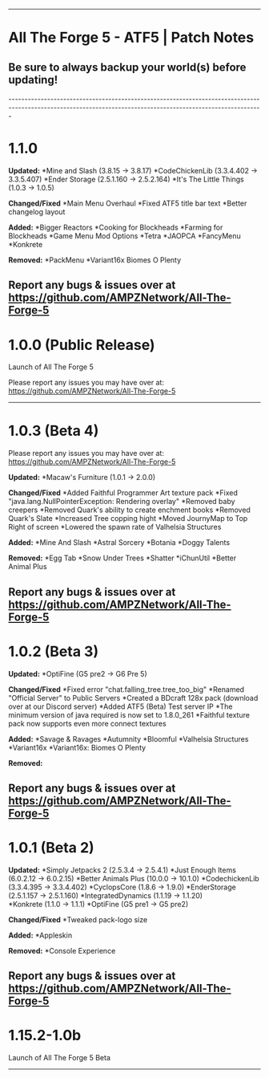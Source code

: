 ------------------------------------------------------------------------------------------------------------------------------------------------------------- 
<h1>All The Forge 5 - ATF5 | Patch Notes</h1>
<h2>Be sure to always backup your world(s) before updating!</h2>
-------------------------------------------------------------------------------------------------------------------------------------------------------------
<h1>1.1.0</h1>


**Updated:**
*Mine and Slash (3.8.15 → 3.8.17)
*CodeChickenLib (3.3.4.402 → 3.3.5.407)
*Ender Storage (2.5.1.160 → 2.5.2.164)
*It's The Little Things (1.0.3 → 1.0.5)

**Changed/Fixed**
*Main Menu Overhaul
*Fixed ATF5 title bar text
*Better changelog layout

**Added:**
*Bigger Reactors
*Cooking for Blockheads
*Farming for Blockheads
*Game Menu Mod Options
*Tetra
*JAOPCA
*FancyMenu
*Konkrete


**Removed:**
*PackMenu
*Variant16x Biomes O Plenty

Report any bugs & issues over at
https://github.com/AMPZNetwork/All-The-Forge-5
---------------------------------------------------------------------------------------------
<h1>1.0.0 (Public Release)</h1>

Launch of All The Forge 5

Please report any issues you may have over at: https://github.com/AMPZNetwork/All-The-Forge-5

---------------------------------------------------------------------------------------------
<h1>1.0.3 (Beta 4)</h1>

Please report any issues you may have over at: https://github.com/AMPZNetwork/All-The-Forge-5

**Updated:**
*Macaw's Furniture (1.0.1 → 2.0.0)

**Changed/Fixed**
*Added Faithful Programmer Art texture pack
*Fixed "java.lang.NullPointerException: Rendering overlay"
*Removed baby creepers
*Removed Quark's ability to create enchment books
*Removed Quark's Slate
*Increased Tree copping hight
*Moved JournyMap to Top Right of screen
*Lowered the spawn rate of Valhelsia Structures

**Added:**
*Mine And Slash
*Astral Sorcery
*Botania
*Doggy Talents



**Removed:**
*Egg Tab
*Snow Under Trees
*Shatter
*iChunUtil
*Better Animal Plus

Report any bugs & issues over at
https://github.com/AMPZNetwork/All-The-Forge-5
---------------------------------------------------------------------------------------------
<h1>1.0.2 (Beta 3)</h1>


**Updated:**
*OptiFine (G5 pre2 → G6 Pre 5)

**Changed/Fixed**
*Fixed error "chat.falling_tree.tree_too_big"
*Renamed "Official Server" to Public Servers
*Created a BDcraft 128x pack (download over at our Discord server)
*Added ATF5 (Beta) Test server IP
*The minimum version of java required is now set to 1.8.0_261
*Faithful texture pack now supports even more connect textures

**Added:**
*Savage & Ravages
*Autumnity
*Bloomful
*Valhelsia Structures
*Variant16x
*Variant16x: Biomes O Plenty

**Removed:**


Report any bugs & issues over at
https://github.com/AMPZNetwork/All-The-Forge-5
---------------------------------------------------------------------------------------------
<h1>1.0.1 (Beta 2)</h1>

**Updated:**
*Simply Jetpacks 2 (2.5.3.4 → 2.5.4.1)
*Just Enough Items (6.0.2.12 → 6.0.2.15)
*Better Animals Plus (10.0.0 → 10.1.0)
*CodechickenLib (3.3.4.395 → 3.3.4.402)
*CyclopsCore (1.8.6 → 1.9.0)
*EnderStorage (2.5.1.157 → 2.5.1.160)
*IntegratedDynamics (1.1.19 → 1.1.20)\
*Konkrete (1.1.0 → 1.1.1)
*OptiFine (G5 pre1 → G5 pre2)

**Changed/Fixed**
*Tweaked pack-logo size

**Added:**
*Appleskin

**Removed:**
*Console Experience


Report any bugs & issues over at
https://github.com/AMPZNetwork/All-The-Forge-5
---------------------------------------------------------------------------------------------
<h1>1.15.2-1.0b</h1>

Launch of All The Forge 5 Beta

---------------------------------------------------------------------------------------------
